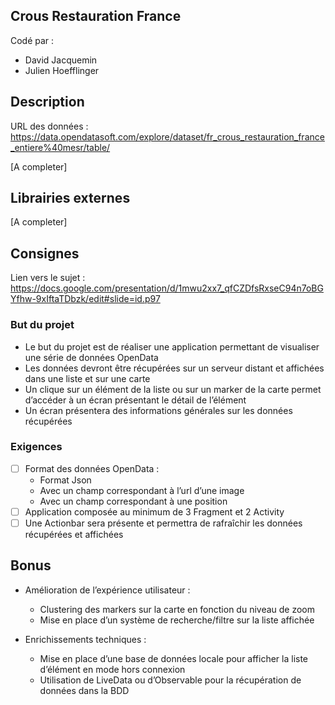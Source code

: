 
## Crous Restauration France
  
Codé par :   
 - David Jacquemin
 - Julien Hoefflinger

## Description  
  
URL des données : https://data.opendatasoft.com/explore/dataset/fr_crous_restauration_france_entiere%40mesr/table/
  
[A completer]  
  
## Librairies externes  
  
[A completer]  
  
## Consignes  
  
Lien vers le sujet : https://docs.google.com/presentation/d/1mwu2xx7_qfCZDfsRxseC94n7oBGYfhw-9xIftaTDbzk/edit#slide=id.p97  
  
### But du projet  
  
 - Le but du projet est de réaliser une application permettant de visualiser une série de données OpenData  
 - Les données devront être récupérées sur un serveur distant et affichées dans une liste et sur une carte  
 - Un clique sur un élément de la liste ou sur un marker de la carte permet d’accéder à un écran présentant le détail de l’élément  
 - Un écran présentera des informations générales sur les données récupérées  
  
### Exigences    
- [ ] Format des données OpenData :   
	 - Format Json  
	 - Avec un champ correspondant à l’url d’une image  
	 - Avec un champ correspondant à une position  
 - [ ] Application composée au minimum de 3 Fragment et 2 Activity  
 - [ ] Une Actionbar sera présente et permettra de rafraîchir les données récupérées et affichées
 
 ## Bonus
 
 - Amélioration de l’expérience utilisateur :
    - Clustering des markers sur la carte en fonction du niveau de zoom
    - Mise en place d’un système de recherche/filtre sur la liste affichée
 
 - Enrichissements techniques :
    - Mise en place d’une base de données locale pour afficher la liste d’élément en mode hors connexion
    - Utilisation de LiveData ou d’Observable pour la récupération de données dans la BDD
 
